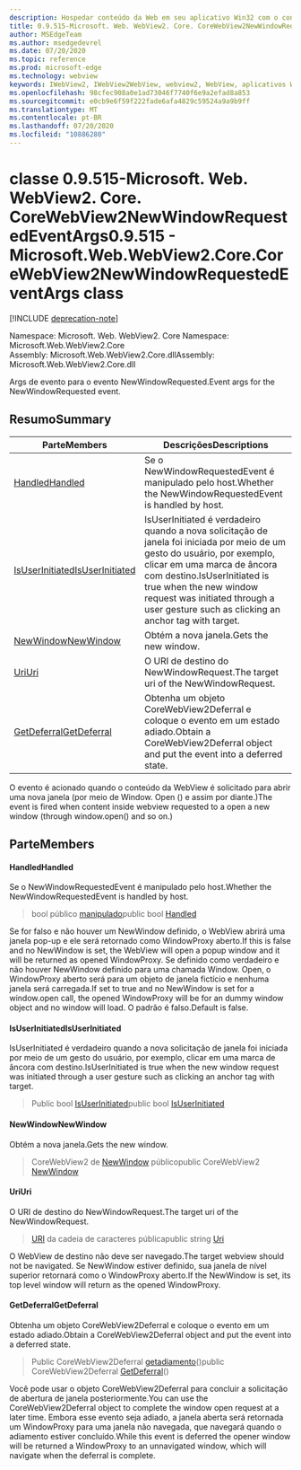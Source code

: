 ```yaml
---
description: Hospedar conteúdo da Web em seu aplicativo Win32 com o controle WebView2 do Microsoft Edge
title: 0.9.515-Microsoft. Web. WebView2. Core. CoreWebView2NewWindowRequestedEventArgs
author: MSEdgeTeam
ms.author: msedgedevrel
ms.date: 07/20/2020
ms.topic: reference
ms.prod: microsoft-edge
ms.technology: webview
keywords: IWebView2, IWebView2WebView, webview2, WebView, aplicativos Win32, Win32, Edge, ICoreWebView2, ICoreWebView2Controller, controle do navegador, HTML Edge
ms.openlocfilehash: 98cfec908a0e1ad73046f7740f6e9a2efad8a853
ms.sourcegitcommit: e0cb9e6f59f222fade6afa4829c59524a9a9b9ff
ms.translationtype: MT
ms.contentlocale: pt-BR
ms.lasthandoff: 07/20/2020
ms.locfileid: "10886280"
---
```

# <span data-ttu-id="5d6ec-104">classe 0.9.515-Microsoft. Web. WebView2. Core. CoreWebView2NewWindowRequestedEventArgs</span><span class="sxs-lookup"><span data-stu-id="5d6ec-104">0.9.515 - Microsoft.Web.WebView2.Core.CoreWebView2NewWindowRequestedEventArgs class</span></span> 

[!INCLUDE [deprecation-note](../../includes/deprecation-note.md)]

<span data-ttu-id="5d6ec-105">Namespace: Microsoft. Web. WebView2. Core </span><span class="sxs-lookup"><span data-stu-id="5d6ec-105">Namespace: Microsoft.Web.WebView2.Core</span></span>\
<span data-ttu-id="5d6ec-106">Assembly: Microsoft.Web.WebView2.Core.dll</span><span class="sxs-lookup"><span data-stu-id="5d6ec-106">Assembly: Microsoft.Web.WebView2.Core.dll</span></span>

<span data-ttu-id="5d6ec-107">Args de evento para o evento NewWindowRequested.</span><span class="sxs-lookup"><span data-stu-id="5d6ec-107">Event args for the NewWindowRequested event.</span></span>

## <span data-ttu-id="5d6ec-108">Resumo</span><span class="sxs-lookup"><span data-stu-id="5d6ec-108">Summary</span></span>

 <span data-ttu-id="5d6ec-109">Parte</span><span class="sxs-lookup"><span data-stu-id="5d6ec-109">Members</span></span>                        | <span data-ttu-id="5d6ec-110">Descrições</span><span class="sxs-lookup"><span data-stu-id="5d6ec-110">Descriptions</span></span>
--------------------------------|---------------------------------------------
[<span data-ttu-id="5d6ec-111">Handled</span><span class="sxs-lookup"><span data-stu-id="5d6ec-111">Handled</span></span>](#handled) | <span data-ttu-id="5d6ec-112">Se o NewWindowRequestedEvent é manipulado pelo host.</span><span class="sxs-lookup"><span data-stu-id="5d6ec-112">Whether the NewWindowRequestedEvent is handled by host.</span></span>
[<span data-ttu-id="5d6ec-113">IsUserInitiated</span><span class="sxs-lookup"><span data-stu-id="5d6ec-113">IsUserInitiated</span></span>](#isuserinitiated) | <span data-ttu-id="5d6ec-114">IsUserInitiated é verdadeiro quando a nova solicitação de janela foi iniciada por meio de um gesto do usuário, por exemplo, clicar em uma marca de âncora com destino.</span><span class="sxs-lookup"><span data-stu-id="5d6ec-114">IsUserInitiated is true when the new window request was initiated through a user gesture such as clicking an anchor tag with target.</span></span>
[<span data-ttu-id="5d6ec-115">NewWindow</span><span class="sxs-lookup"><span data-stu-id="5d6ec-115">NewWindow</span></span>](#newwindow) | <span data-ttu-id="5d6ec-116">Obtém a nova janela.</span><span class="sxs-lookup"><span data-stu-id="5d6ec-116">Gets the new window.</span></span>
[<span data-ttu-id="5d6ec-117">Uri</span><span class="sxs-lookup"><span data-stu-id="5d6ec-117">Uri</span></span>](#uri) | <span data-ttu-id="5d6ec-118">O URI de destino do NewWindowRequest.</span><span class="sxs-lookup"><span data-stu-id="5d6ec-118">The target uri of the NewWindowRequest.</span></span>
[<span data-ttu-id="5d6ec-119">GetDeferral</span><span class="sxs-lookup"><span data-stu-id="5d6ec-119">GetDeferral</span></span>](#getdeferral) | <span data-ttu-id="5d6ec-120">Obtenha um objeto CoreWebView2Deferral e coloque o evento em um estado adiado.</span><span class="sxs-lookup"><span data-stu-id="5d6ec-120">Obtain a CoreWebView2Deferral object and put the event into a deferred state.</span></span>

<span data-ttu-id="5d6ec-121">O evento é acionado quando o conteúdo da WebView é solicitado para abrir uma nova janela (por meio de Window. Open () e assim por diante.)</span><span class="sxs-lookup"><span data-stu-id="5d6ec-121">The event is fired when content inside webview requested to a open a new window (through window.open() and so on.)</span></span>

## <span data-ttu-id="5d6ec-122">Parte</span><span class="sxs-lookup"><span data-stu-id="5d6ec-122">Members</span></span>

#### <span data-ttu-id="5d6ec-123">Handled</span><span class="sxs-lookup"><span data-stu-id="5d6ec-123">Handled</span></span> 

<span data-ttu-id="5d6ec-124">Se o NewWindowRequestedEvent é manipulado pelo host.</span><span class="sxs-lookup"><span data-stu-id="5d6ec-124">Whether the NewWindowRequestedEvent is handled by host.</span></span>

> <span data-ttu-id="5d6ec-125">bool público [manipulado](#handled)</span><span class="sxs-lookup"><span data-stu-id="5d6ec-125">public bool [Handled](#handled)</span></span>

<span data-ttu-id="5d6ec-126">Se for falso e não houver um NewWindow definido, o WebView abrirá uma janela pop-up e ele será retornado como WindowProxy aberto.</span><span class="sxs-lookup"><span data-stu-id="5d6ec-126">If this is false and no NewWindow is set, the WebView will open a popup window and it will be returned as opened WindowProxy.</span></span> <span data-ttu-id="5d6ec-127">Se definido como verdadeiro e não houver NewWindow definido para uma chamada Window. Open, o WindowProxy aberto será para um objeto de janela fictício e nenhuma janela será carregada.</span><span class="sxs-lookup"><span data-stu-id="5d6ec-127">If set to true and no NewWindow is set for a window.open call, the opened WindowProxy will be for an dummy window object and no window will load.</span></span> <span data-ttu-id="5d6ec-128">O padrão é falso.</span><span class="sxs-lookup"><span data-stu-id="5d6ec-128">Default is false.</span></span>

#### <span data-ttu-id="5d6ec-129">IsUserInitiated</span><span class="sxs-lookup"><span data-stu-id="5d6ec-129">IsUserInitiated</span></span> 

<span data-ttu-id="5d6ec-130">IsUserInitiated é verdadeiro quando a nova solicitação de janela foi iniciada por meio de um gesto do usuário, por exemplo, clicar em uma marca de âncora com destino.</span><span class="sxs-lookup"><span data-stu-id="5d6ec-130">IsUserInitiated is true when the new window request was initiated through a user gesture such as clicking an anchor tag with target.</span></span>

> <span data-ttu-id="5d6ec-131">Public bool [IsUserInitiated](#isuserinitiated)</span><span class="sxs-lookup"><span data-stu-id="5d6ec-131">public bool [IsUserInitiated](#isuserinitiated)</span></span>

#### <span data-ttu-id="5d6ec-132">NewWindow</span><span class="sxs-lookup"><span data-stu-id="5d6ec-132">NewWindow</span></span> 

<span data-ttu-id="5d6ec-133">Obtém a nova janela.</span><span class="sxs-lookup"><span data-stu-id="5d6ec-133">Gets the new window.</span></span>

> <span data-ttu-id="5d6ec-134">CoreWebView2 de [NewWindow](#newwindow) público</span><span class="sxs-lookup"><span data-stu-id="5d6ec-134">public CoreWebView2 [NewWindow](#newwindow)</span></span>

#### <span data-ttu-id="5d6ec-135">Uri</span><span class="sxs-lookup"><span data-stu-id="5d6ec-135">Uri</span></span> 

<span data-ttu-id="5d6ec-136">O URI de destino do NewWindowRequest.</span><span class="sxs-lookup"><span data-stu-id="5d6ec-136">The target uri of the NewWindowRequest.</span></span>

> <span data-ttu-id="5d6ec-137">[URI](#uri) da cadeia de caracteres pública</span><span class="sxs-lookup"><span data-stu-id="5d6ec-137">public string [Uri](#uri)</span></span>

<span data-ttu-id="5d6ec-138">O WebView de destino não deve ser navegado.</span><span class="sxs-lookup"><span data-stu-id="5d6ec-138">The target webview should not be navigated.</span></span> <span data-ttu-id="5d6ec-139">Se NewWindow estiver definido, sua janela de nível superior retornará como o WindowProxy aberto.</span><span class="sxs-lookup"><span data-stu-id="5d6ec-139">If the NewWindow is set, its top level window will return as the opened WindowProxy.</span></span>

#### <span data-ttu-id="5d6ec-140">GetDeferral</span><span class="sxs-lookup"><span data-stu-id="5d6ec-140">GetDeferral</span></span> 

<span data-ttu-id="5d6ec-141">Obtenha um objeto CoreWebView2Deferral e coloque o evento em um estado adiado.</span><span class="sxs-lookup"><span data-stu-id="5d6ec-141">Obtain a CoreWebView2Deferral object and put the event into a deferred state.</span></span>

> <span data-ttu-id="5d6ec-142">Public CoreWebView2Deferral [getadiamento](#getdeferral)()</span><span class="sxs-lookup"><span data-stu-id="5d6ec-142">public CoreWebView2Deferral [GetDeferral](#getdeferral)()</span></span>

<span data-ttu-id="5d6ec-143">Você pode usar o objeto CoreWebView2Deferral para concluir a solicitação de abertura de janela posteriormente.</span><span class="sxs-lookup"><span data-stu-id="5d6ec-143">You can use the CoreWebView2Deferral object to complete the window open request at a later time.</span></span> <span data-ttu-id="5d6ec-144">Embora esse evento seja adiado, a janela aberta será retornada um WindowProxy para uma janela não navegada, que navegará quando o adiamento estiver concluído.</span><span class="sxs-lookup"><span data-stu-id="5d6ec-144">While this event is deferred the opener window will be returned a WindowProxy to an unnavigated window, which will navigate when the deferral is complete.</span></span>

